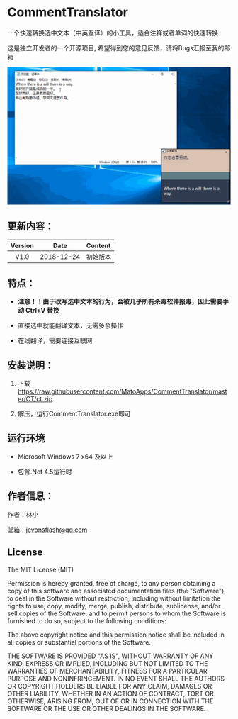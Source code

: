 # CommentTranslator

一个快速转换选中文本（中英互译）的小工具，适合注释或者单词的快速转换

这是独立开发者的一个开源项目, 希望得到您的意见反馈，请将Bugs汇报至我的邮箱

 ![avatar](https://github.com/MatoApps/CommentTranslator/blob/master/CT/screenshot.gif)
 
 
## 更新内容：


Version | Date | Content
:----------: | :-----------: | :-----------
V1.0        | 2018-12-24       | 初始版本


## 特点：

* **注意！！由于改写选中文本的行为，会被几乎所有杀毒软件报毒，因此需要手动 Ctrl+V 替换**

* 直接选中就能翻译文本，无需多余操作

* 在线翻译，需要连接互联网


## 安装说明：

1. 下载 https://raw.githubusercontent.com/MatoApps/CommentTranslator/master/CT/ct.zip

2. 解压，运行CommentTranslator.exe即可


## 运行环境

* Microsoft Windows 7 x64 及以上

* 包含.Net 4.5运行时



## 作者信息：

作者：林小

邮箱：jevonsflash@qq.com


## License

The MIT License (MIT)

Permission is hereby granted, free of charge, to any person obtaining a copy of this software and associated documentation files (the "Software"), to deal in the Software without restriction, including without limitation the rights to use, copy, modify, merge, publish, distribute, sublicense, and/or sell copies of the Software, and to permit persons to whom the Software is furnished to do so, subject to the following conditions:

The above copyright notice and this permission notice shall be included in all copies or substantial portions of the Software.

THE SOFTWARE IS PROVIDED "AS IS", WITHOUT WARRANTY OF ANY KIND, EXPRESS OR IMPLIED, INCLUDING BUT NOT LIMITED TO THE WARRANTIES OF MERCHANTABILITY, FITNESS FOR A PARTICULAR PURPOSE AND NONINFRINGEMENT. IN NO EVENT SHALL THE AUTHORS OR COPYRIGHT HOLDERS BE LIABLE FOR ANY CLAIM, DAMAGES OR OTHER LIABILITY, WHETHER IN AN ACTION OF CONTRACT, TORT OR OTHERWISE, ARISING FROM, OUT OF OR IN CONNECTION WITH THE SOFTWARE OR THE USE OR OTHER DEALINGS IN THE SOFTWARE.
